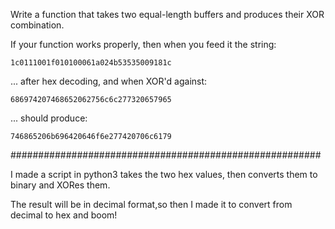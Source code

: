  Write a function that takes two equal-length buffers and produces their XOR combination.

If your function works properly, then when you feed it the string:

`1c0111001f010100061a024b53535009181c`

... after hex decoding, and when XOR'd against:

`686974207468652062756c6c277320657965`

... should produce:

`746865206b696420646f6e277420706c6179`

########################################################

I made a script in python3  takes the two hex values, then converts them to binary and XORes them.

The result will be in decimal format,so then I made it to convert from decimal to hex and boom!
